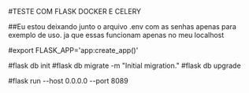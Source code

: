 #TESTE COM FLASK DOCKER E CELERY

##Eu estou deixando junto o arquivo .env com as senhas apenas para exemplo de uso. ja que essas funcionam apenas no meu localhost

#export FLASK_APP='app:create_app()'

#flask db init #flask db migrate -m "Initial migration." #flask db upgrade

#flask run --host 0.0.0.0 --port 8089